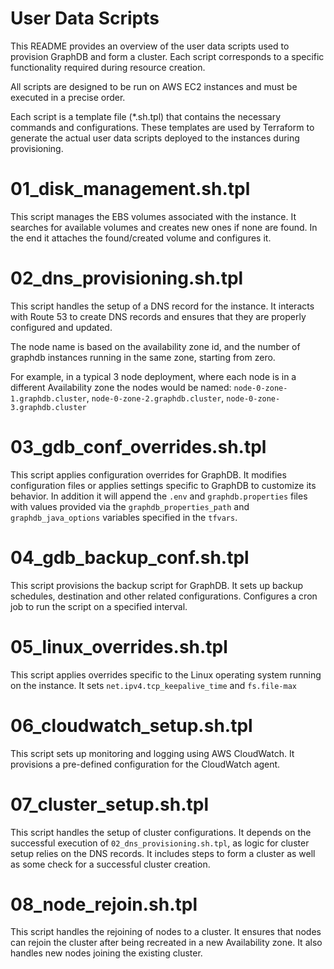 User Data Scripts
=================

This README provides an overview of the user data scripts used to provision GraphDB and form a cluster.
Each script corresponds to a specific functionality required during resource creation.

All scripts are designed to be run on AWS EC2 instances and must be executed in a precise order.

Each script is a template file (*.sh.tpl) that contains the necessary commands and configurations.
These templates are used by Terraform to generate the actual user data scripts deployed to the instances during provisioning.

# 01_disk_management.sh.tpl
This script manages the EBS volumes associated with the instance.
It searches for available volumes and creates new ones if none are found.
In the end it attaches the found/created volume and configures it.

# 02_dns_provisioning.sh.tpl
This script handles the setup of a DNS record for the instance.
It interacts with Route 53 to create DNS records and ensures that they are properly configured and updated.

The node name is based on the availability zone id, and the number of graphdb instances running in the same zone, starting from zero.

For example, in a typical 3 node deployment, where each node is in a different Availability zone the nodes would be named:
`node-0-zone-1.graphdb.cluster`, `node-0-zone-2.graphdb.cluster`, `node-0-zone-3.graphdb.cluster`

# 03_gdb_conf_overrides.sh.tpl
This script applies configuration overrides for GraphDB.
It modifies configuration files or applies settings specific to GraphDB to customize its behavior.
In addition it will append the `.env` and `graphdb.properties` files with values provided via
the `graphdb_properties_path` and `graphdb_java_options` variables specified in the `tfvars`.

# 04_gdb_backup_conf.sh.tpl
This script provisions the backup script for GraphDB.
It sets up backup schedules, destination and other related configurations.
Configures a cron job to run the script on a specified interval.

# 05_linux_overrides.sh.tpl
This script applies overrides specific to the Linux operating system running on the instance.
It sets `net.ipv4.tcp_keepalive_time` and `fs.file-max`

# 06_cloudwatch_setup.sh.tpl
This script sets up monitoring and logging using AWS CloudWatch.
It provisions a pre-defined configuration for the CloudWatch agent.

# 07_cluster_setup.sh.tpl
This script handles the setup of cluster configurations.
It depends on the successful execution of `02_dns_provisioning.sh.tpl`, as logic for cluster setup relies on the DNS records.
It includes steps to form a cluster as well as some check for a successful cluster creation.

# 08_node_rejoin.sh.tpl
This script handles the rejoining of nodes to a cluster.
It ensures that nodes can rejoin the cluster after being recreated in a new Availability zone.
It also handles new nodes joining the existing cluster.

